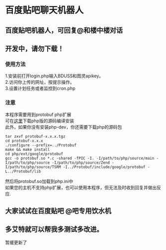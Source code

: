 百度贴吧聊天机器人
=========================
百度贴吧机器人，可回复@和楼中楼对话
-------------------------
## 开发中，请勿下载！<br />
### 使用方法
 1.安装前打开login.php输入BDUSS和图灵apikey。<br />
 2.访问你上传的网址，按提示操作。<br />
 3.设置计划任务或者监控到cron.php<br />
### 注意
 本程序需要用到protobuf php扩展<br />
 可在<a href="https://github.com/google/protobuf/releases">这里</a>下载php版的源码编译安装<br />
 此外，如果你没有安装php-dev，你还需要下载php的源码包<br />
``` Shell
tar zxvf protobuf-x.x.x.tgz
cd protobuf-x.x.x
./configure --prefix=../Protobuf
make && make install
cd php/ext/google/protobuf
gcc -o protobuf.so *.c -shared -fPIC -I. -I/path/to/php/source/main -I/path/to/php/source -I/path/to/php/source/Zend -I/path/to/php/source/TSRM -I../Protobuf/include/google/protobuf -L../Protobuf/lib
```
 然后将protobuf.so加载到php.ini中<br />
 如果您的主机不支持php扩展，也可以使用本程序，但无法及时收到回复并做出反应.
 
## 大家试试在百度贴吧 @吧专用饮水机
 多艾特就可以帮我多测试多改进。<br />
-------------------------
 暂缓更新了
